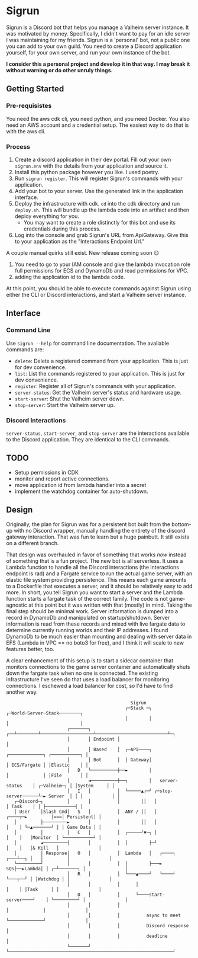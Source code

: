 # Sigrun

Sigrun is a Discord bot that helps you manage a Valheim server instance. It was motivated by money. Specifically, I didn't want to pay for an idle server I was maintaining for my friends. Sigrun is a 'personal' bot, not a public one you can add to your own guild. You need to create a Discord application yourself, for your own server, and run your own instance of the bot.

**I consider this a personal project and develop it in that way. I may break it without warning or do other unruly things.**

## Getting Started

### Pre-requisistes

You need the aws cdk cli, you need python, and you need Docker. You also need an AWS account and a credential setup. The easiest way to do that is with the aws cli.

### Process

1. Create a discord application in their dev portal. Fill out your own `sigrun.env` with the details from your application and source it.
2. Install this python package however you like. I used poetry.
3. Run `sigrun register`. This will register Sigrun's commands with your application.
4. Add your bot to your server. Use the generated link in the application interface.
5. Deploy the infrastructure with cdk. `cd` into the cdk directory and run `deploy.sh`. This will bundle up the lambda code into an artifact and then deploy everything for you.
    - You may want to create a role distinctly for this bot and use its credentials during this process.
6. Log into the console and grab Sigrun's URL from ApiGateway. Give this to your application as the "Interactions Endpoint Url."

A couple manual quirks still exist. New release coming soon 😉
1. You need to go to your IAM console and give the lambda invocation role full permissions for ECS and DynamoDb and read permissions for VPC.
2. adding the application id to the lambda code.

At this point, you should be able to execute commands against Sigrun using either the CLI or Discord interactions, and start a Valheim server instance.

## Interface

### Command Line

Use `sigrun --help` for command line documentation. The available commands are:

* `delete`: Delete a registered command from your application. This is just for dev convenience.
* `list`: List the commands registered to your application. This is just for dev convenience.
* `register`: Register all of Sigrun's commands with your application.
* `server-status`: Get the Valheim server's status and hardware usage.
* `start-server`: Shut the Valheim server down.
* `stop-server`: Start the Valheim server up.

### Discord Interactions

`server-status`, `start-server`, and `stop-server` are the interactions available to the Discord application. They are identical to the CLI commands.

## TODO
- Setup permissions in CDK
- monitor and report active connections.
- move application id from lambda handler into a secret
- implement the watchdog container for auto-shutdown.

## Design

Originally, the plan for Sigrun was for a persistent bot built from the bottom-up with no Discord wrapper, manually handling the entirety of the discord gateway interaction. That was fun to learn but a huge painbutt. It still exists on a different branch.

That design was overhauled in favor of something that works _now_ instead of something that is a fun project. The new bot is all serverless. It uses a Lambda function to handle all the Discord interactions (the interactions endpoint is rad) and a Fargate service to run the actual game server, with an elastic file system providing persistence. This means each game amounts to a Dockerfile that executes a server, and it should be relatively easy to add more. In short, you tell Sigrun you want to start a server and the Lambda function starts a fargate task of the correct family. The code is not game-agnostic at this point but it was written with that (mostly) in mind. Taking the final step should be minimal work. Server information is dumped into a record in DynamoDb and manipulated on startup/shutdown. Server information is read from these records and mixed with live fargate data to determine currently running worlds and their IP addresses. I found DynamoDb to be much easier than mounting and dealing with server data in EFS (Lambda in VPC == no boto3 for free), and I think it will scale to new features better, too.

A clear enhancement of this setup is to start a sidecar container that monitors connections to the game server container and automatically shuts down the fargate task when no one is connected. The existing infrastructure I've seen do that uses a load balancer for monitoring connections. I eschewed a load balancer for cost, so I'd have to find another way.

```
                                               Sigrun
                                             ┌─Stack ─┐                    ┌─World─Server─Stack────────┐
                                             │        │                    │                           │
                       ┌───────┐          ┌──┴────────┴────────────────────┴───────────────────────────┴─┐
                       │       │ Endpoint │                                                              │
                       │       │ Based    │  ┌─API────┐                    ┌─────────────┐ ┌───────────┐ │
                       │       │ Bot      │  │ Gateway│                    │ ECS/Fargate │ │Elastic    │ │
                       │   D   └──────────┼──►        │                    │             │ │File       │ │
                       │       ◄──────────┼──┐        │   server-status    │ ┌─Valheim─┐ │ │System     │ │
                       │   I   │          │  └─────▲┌─┘ ┌─stop-server──────┴─► Server  │ │ │           │ │
   ┌─Discord─┐         │       │          │        ││   │                    │ Task    │ │ ├───────────┤ │
   │ User    │Slash Cmd│   S   │          │  ANY / ││   │             ┌────┬─►         │===│ Persistent│ │
   │         ├─────────►       │          │        ││   │             │    │ └─▲───────┘ │ │ Game Data │ │
   │         │         │   C   │          │  ┌─────┘▼─┐ │             │    │   │Monitor  │ └───────────┘ │
   │         ◄─────────┤       │          │  │        ├─┘             │    │   │& Kill   │               │
   │         │ Response│   O   │          │  Lambda   │   ┌────┐  ┌───┴──┐ │   │         │               │
   └─────────┘         │       │          │  │        ├───► SQS├──►Lambda│ │ ┌─┴───────┐ │               │
                       │   R   │          │  └───▲────┘   └────┘  └───┬──┘ │ │Watchdog │ │               │
                       │       │          │      │                    │    │ │Task     │ │               │
                       │   D   │          │      └────start-server────┘    │ └─────────┘ │               │
                       │       │          │                                │             │               │
                       │       │          │          async to meet         └─────────────┘               │
                       │       │          │          Discord response                                    │
                       │       │          │          deadline                                            │
                       └───────┘          └──────────────────────────────────────────────────────────────┘
```
